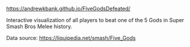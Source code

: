 https://andrewkbank.github.io/FiveGodsDefeated/

Interactive visualization of all players to beat one of the 5 Gods in Super Smash Bros Melee history.

Data source: https://liquipedia.net/smash/Five_Gods
